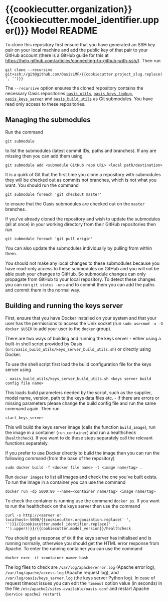 {{cookiecutter.organization}} {{cookiecutter.model_identifier.upper()}} Model README
====================================================================================

To clone this repository first ensure that you have generated an SSH key pair on your local machine and add the public key of that pair to your GitHub account (there is a GitHub guide for this at https://help.github.com/articles/connecting-to-github-with-ssh/). Then run

    git clone --recursive git+ssh://git@github.com/OasisLMF/{{cookiecutter.project_slug.replace(' ', '')}}

The `--recursive` option ensures the cloned repository contains the necessary Oasis repositories <a href="https://github.com/OasisLMF/oasis_utils" target="_blank">`oasis_utils`</a>, <a href="https://github.com/OasisLMF/oasis_keys_lookup" target="_blank">`oasis_keys_lookup`</a>, <a href="https://github.com/OasisLMF/oasis_keys_server" target="_blank">`oasis_keys_server`</a> and <a href="https://github.com/OasisLMF/oasis_build_utils" target="_blank">`oasis_build_utils`</a> as Git submodules. You have read only access to these repositories.


## Managing the submodules

Run the command

    git submodule

to list the submodules (latest commit IDs, paths and branches). If any are missing then you can add them using

	git submodule add <submodule GitHub repo URL> <local path/destination>

It is a quirk of Git that the first time you clone a repository with submodules they will be checked out as commits not branches, which is not what you want. You should run the command

    git submodule foreach 'git checkout master'

to ensure that the Oasis submodules are checked out on the `master` branches.

If you've already cloned the repository and wish to update the submodules (all at once) in your working directory from their GitHub repositories then run

    git submodule foreach 'git pull origin'

You can also update the submodules individually by pulling from within them.

You should not make any local changes to these submodules because you have read-only access to these submodules on GitHub and you will not be able push your changes to GitHub. So submodule changes can only propagate from GitHub to your local repository. To detect these changes you can run `git status -uno` and to commit them you can add the paths and commit them in the normal way.

## Building and running the keys server

First, ensure that you have Docker installed on your system and that your user has the permissions to access the Unix socket (run `sudo usermod -a -G docker $USER` to add your user to the `docker` group).

There are two ways of building and running the keys server - either using a built-in shell script provided by Oasis (`src/oasis_build_utils/keys_server_build_utils.sh`) or directly using Docker.

To use the shell script first load the build configuration file for the keys server using

    . oasis_build_utils/keys_server_build_utils.sh <keys server build config file name>

This loads build parameters needed by the script, such as the supplier, model name, version, path to the keys data files etc. - if there are errors or missing parameters please change the build config file and run the same command again. Then run

    start_keys_server

This will build the keys server image (calls the function `build_image`), run the image in a container (`run_container`) and run a healthcheck (`healthcheck`). If you want to do these steps separately call the relevant functions separately.

If you prefer to use Docker directly to build the image then you can run the following command (from the base of the repository)

    sudo docker build -f <docker file name> -t <image name/tag> .

Run `docker images` to list all images and check the one you've built exists. To run the image in a container you can use the command

    docker run -dp 5000:80 --name=<container name/tag> <image name/tag>

To check the container is running use the command `docker ps`. If you want to run the healthcheck on the keys server then use the command

    curl -s http://<server or localhost>:5000/{{cookiecutter.organization.replace(' ', '')}}/{{cookiecutter.model_identifier.replace(' ', '').upper()}}/{{cookiecutter.model_version}}/healthcheck

You should get a response of `OK` if the keys server has initialised and is running normally, otherwise you should get the HTML error response from Apache. To enter the running container you can use the command

    docker exec -it <container name> bash

The log files to check are `/var/log/apache/error.log` (Apache error log), `/var/log/apache/access.log` (Apache request log), and `/var/log/oasis/keys_server.log` (the keys server Python log). In case of request timeout issues you can edit the `Timeout` option value (in seconds) in the file `/etc/apache2/sites-available/oasis.conf` and restart Apache (`service apache2 restart`).




